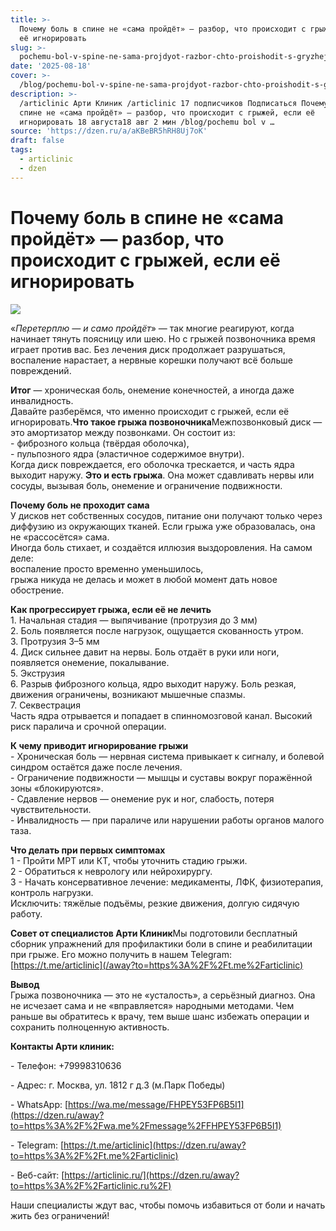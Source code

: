 ```yaml
---
title: >-
  Почему боль в спине не «сама пройдёт» — разбор, что происходит с грыжей, если
  её игнорировать
slug: >-
  pochemu-bol-v-spine-ne-sama-projdyot-razbor-chto-proishodit-s-gryzhej-esli-eyo-i-2
date: '2025-08-18'
cover: >-
  /blog/pochemu-bol-v-spine-ne-sama-projdyot-razbor-chto-proishodit-s-gryzhej-esli-eyo-i-2/cover.jpg
description: >-
  /articlinic Арти Клиник /articlinic 17 подписчиков Подписаться Почему боль в
  спине не «сама пройдёт» — разбор, что происходит с грыжей, если её
  игнорировать 18 августа18 авг 2 мин /blog/pochemu bol v …
source: 'https://dzen.ru/a/aKBeBR5hRH8Uj7oK'
draft: false
tags:
  - articlinic
  - dzen
---
```


# Почему боль в спине не «сама пройдёт» — разбор, что происходит с грыжей, если её игнорировать

![](/blog/pochemu-bol-v-spine-ne-sama-projdyot-razbor-chto-proishodit-s-gryzhej-esli-eyo-i-2/img-0.jpg)

«_Перетерплю — и само пройдёт_» — так многие реагируют, когда начинает тянуть поясницу или шею. Но с грыжей позвоночника время играет против вас. Без лечения диск продолжает разрушаться, воспаление нарастает, а нервные корешки получают всё больше повреждений.

**Итог** — хроническая боль, онемение конечностей, а иногда даже инвалидность.  
Давайте разберёмся, что именно происходит с грыжей, если её игнорировать.**Что такое грыжа позвоночника**Межпозвонковый диск — это амортизатор между позвонками. Он состоит из:  
\- фиброзного кольца (твёрдая оболочка),  
\- пульпозного ядра (эластичное содержимое внутри).  
Когда диск повреждается, его оболочка трескается, и часть ядра выходит наружу. **Это и есть грыжа**. Она может сдавливать нервы или сосуды, вызывая боль, онемение и ограничение подвижности.  
  
**Почему боль не проходит сама**  
У дисков нет собственных сосудов, питание они получают только через диффузию из окружающих тканей. Если грыжа уже образовалась, она не «рассосётся» сама.  
Иногда боль стихает, и создаётся иллюзия выздоровления. На самом деле:  
воспаление просто временно уменьшилось,  
грыжа никуда не делась и может в любой момент дать новое обострение.  
  
**Как прогрессирует грыжа, если её не лечить**  
1\. Начальная стадия — выпячивание (протрузия до 3 мм)  
2\. Боль появляется после нагрузок, ощущается скованность утром.  
3\. Протрузия 3–5 мм  
4\. Диск сильнее давит на нервы. Боль отдаёт в руки или ноги, появляется онемение, покалывание.  
5\. Экструзия  
6\. Разрыв фиброзного кольца, ядро выходит наружу. Боль резкая, движения ограничены, возникают мышечные спазмы.  
7\. Секвестрация  
Часть ядра отрывается и попадает в спинномозговой канал. Высокий риск паралича и срочной операции.  
  
**К чему приводит игнорирование грыжи**  
\- Хроническая боль — нервная система привыкает к сигналу, и болевой синдром остаётся даже после лечения.  
\- Ограничение подвижности — мышцы и суставы вокруг поражённой зоны «блокируются».  
\- Сдавление нервов — онемение рук и ног, слабость, потеря чувствительности.  
\- Инвалидность — при параличе или нарушении работы органов малого таза.  
  
**Что делать при первых симптомах**  
1 - Пройти МРТ или КТ, чтобы уточнить стадию грыжи.  
2 - Обратиться к неврологу или нейрохирургу.  
3 - Начать консервативное лечение: медикаменты, ЛФК, физиотерапия, контроль нагрузки.  
Исключить: тяжёлые подъёмы, резкие движения, долгую сидячую работу.  
  
**Совет от специалистов Арти Клиник**Мы подготовили бесплатный сборник упражнений для профилактики боли в спине и реабилитации при грыже. Его можно получить в нашем Telegram: [https://t.me/articlinic](/away?to=https%3A%2F%2Ft.me%2Farticlinic)  
  
**Вывод**  
Грыжа позвоночника — это не «усталость», а серьёзный диагноз. Она не исчезает сама и не «вправляется» народными методами. Чем раньше вы обратитесь к врачу, тем выше шанс избежать операции и сохранить полноценную активность.  
  
**Контакты Арти клиник:**

\- Телефон: +79998310636

\- Адрес: г. Москва, ул. 1812 г д.3 (м.Парк Победы)

\- WhatsApp: [https://wa.me/message/FHPEY53FP6B5I1](https://dzen.ru/away?to=https%3A%2F%2Fwa.me%2Fmessage%2FFHPEY53FP6B5I1)

\- Telegram: [https://t.me/articlinic](https://dzen.ru/away?to=https%3A%2F%2Ft.me%2Farticlinic)

\- Веб-сайт: [https://articlinic.ru/](https://dzen.ru/away?to=https%3A%2F%2Farticlinic.ru%2F)

Наши специалисты ждут вас, чтобы помочь избавиться от боли и начать жить без ограничений!